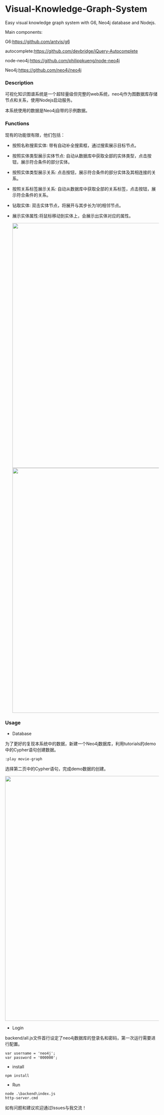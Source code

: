 # Visual-Knowledge-Graph-System
Easy visual knowledge graph system with G6, Neo4j database and Nodejs.


Main components:


G6:https://github.com/antvis/g6


autocomplete:https://github.com/devbridge/jQuery-Autocomplete


node-neo4j:https://github.com/philippkueng/node-neo4j


Neo4j:https://github.com/neo4j/neo4j


### Description


可视化知识图谱系统是一个超轻量级但完整的web系统，neo4j作为图数据库存储节点和关系，使用Nodejs启动服务。


本系统使用的数据是Neo4j自带的示例数据。

### Functions

现有的功能很有限，他们包括：

- 按照名称搜索实体: 带有自动补全搜索框，通过搜索展示目标节点。
- 按照实体类型展示实体节点: 自动从数据库中获取全部的实体类型，点击按钮，展示符合条件的部分实体。
- 按照实体类型展示关系: 点击按钮，展示符合条件的部分实体及其相连接的关系。
- 按照关系标签展示关系: 自动从数据库中获取全部的关系标签，点击按钮，展示符合条件的关系。
- 钻取实体: 双击实体节点，将展开与其步长为1的相邻节点。
- 展示实体属性:将鼠标移动到实体上，会展示出实体对应的属性。
  
  <img src="https://github.com/island99/Visual-Knowledge-Graph-System/blob/main/gif/search.gif" width=800>
  <img src="https://github.com/island99/Visual-Knowledge-Graph-System/blob/main/gif/properties.gif" width=800>
  
### Usage

- Database

为了更好的复现本系统中的数据，新建一个Neo4j数据库，利用tutorials的demo中的Cypher语句创建数据。
```
:play movie-graph
```
选择第二页中的Cypher语句，完成demo数据的创建。

<img src="https://github.com/island99/Visual-Knowledge-Graph-System/blob/main/gif/datademo.png" width=800>

- Login

backend/all.js文件首行设定了neo4j数据库的登录名和密码，第一次运行需要进行配置。

```
var username = 'neo4j';
var password = '000000';
```
- install

```
npm install 
```

- Run
```
node .\backend\index.js
http-server.cmd
```

如有问题和建议欢迎通过Issues与我交流！
